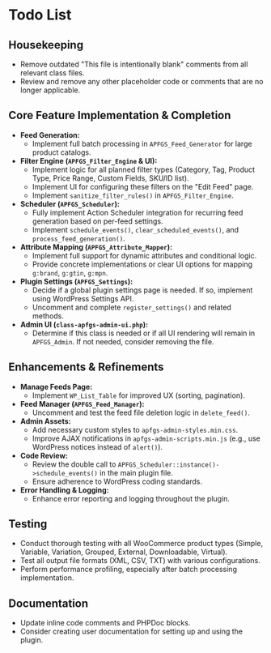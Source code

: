 # Todo List

## Housekeeping
- Remove outdated "This file is intentionally blank" comments from all relevant class files.
- Review and remove any other placeholder code or comments that are no longer applicable.

## Core Feature Implementation & Completion
- **Feed Generation:**
    - Implement full batch processing in `APFGS_Feed_Generator` for large product catalogs.
- **Filter Engine (`APFGS_Filter_Engine` & UI):**
    - Implement logic for all planned filter types (Category, Tag, Product Type, Price Range, Custom Fields, SKU/ID list).
    - Implement UI for configuring these filters on the "Edit Feed" page.
    - Implement `sanitize_filter_rules()` in `APFGS_Filter_Engine`.
- **Scheduler (`APFGS_Scheduler`):**
    - Fully implement Action Scheduler integration for recurring feed generation based on per-feed settings.
    - Implement `schedule_events()`, `clear_scheduled_events()`, and `process_feed_generation()`.
- **Attribute Mapping (`APFGS_Attribute_Mapper`):**
    - Implement full support for dynamic attributes and conditional logic.
    - Provide concrete implementations or clear UI options for mapping `g:brand`, `g:gtin`, `g:mpn`.
- **Plugin Settings (`APFGS_Settings`):**
    - Decide if a global plugin settings page is needed. If so, implement using WordPress Settings API.
    - Uncomment and complete `register_settings()` and related methods.
- **Admin UI (`class-apfgs-admin-ui.php`):**
    - Determine if this class is needed or if all UI rendering will remain in `APFGS_Admin`. If not needed, consider removing the file.

## Enhancements & Refinements
- **Manage Feeds Page:**
    - Implement `WP_List_Table` for improved UX (sorting, pagination).
- **Feed Manager (`APFGS_Feed_Manager`):**
    - Uncomment and test the feed file deletion logic in `delete_feed()`.
- **Admin Assets:**
    - Add necessary custom styles to `apfgs-admin-styles.min.css`.
    - Improve AJAX notifications in `apfgs-admin-scripts.min.js` (e.g., use WordPress notices instead of `alert()`).
- **Code Review:**
    - Review the double call to `APFGS_Scheduler::instance()->schedule_events()` in the main plugin file.
    - Ensure adherence to WordPress coding standards.
- **Error Handling & Logging:**
    - Enhance error reporting and logging throughout the plugin.

## Testing
- Conduct thorough testing with all WooCommerce product types (Simple, Variable, Variation, Grouped, External, Downloadable, Virtual).
- Test all output file formats (XML, CSV, TXT) with various configurations.
- Perform performance profiling, especially after batch processing implementation.

## Documentation
- Update inline code comments and PHPDoc blocks.
- Consider creating user documentation for setting up and using the plugin.